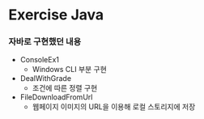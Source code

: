 # Exercise Java
### 자바로 구현했던 내용
* ConsoleEx1
  * Windows CLI 부분 구현
* DealWithGrade
  * 조건에 따른 정렬 구현
* FileDownloadFromUrl
  * 웹페이지 이미지의 URL을 이용해 로컬 스토리지에 저장
